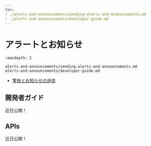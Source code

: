 ```yaml
---
toc:
- ./alerts-and-announcements/sending-alerts-and-announcements.md
- ./alerts-and-announcements/developer-guide.md
---
```

# アラートとお知らせ

```{toctree}
:maxdepth: 2

alerts-and-announcements/sending-alerts-and-announcements.md
alerts-and-announcements/developer-guide.md
```

* [警告とお知らせの送信](./alerts-and-announcements/sending-alerts-and-announcements.md)

## 開発者ガイド

近日公開！

## APIs

近日公開！
